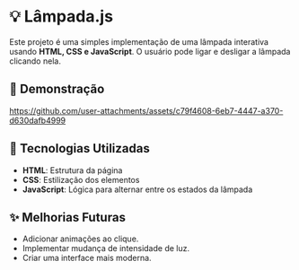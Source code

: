 # 💡 Lâmpada.js

Este projeto é uma simples implementação de uma lâmpada interativa usando **HTML, CSS e JavaScript**. O usuário pode ligar e desligar a lâmpada clicando nela.

## 📸 Demonstração


https://github.com/user-attachments/assets/c79f4608-6eb7-4447-a370-d630dafb4999



## 🚀 Tecnologias Utilizadas

- **HTML**: Estrutura da página
- **CSS**: Estilização dos elementos
- **JavaScript**: Lógica para alternar entre os estados da lâmpada

## ✨ Melhorias Futuras

- Adicionar animações ao clique.
- Implementar mudança de intensidade de luz.
- Criar uma interface mais moderna.

